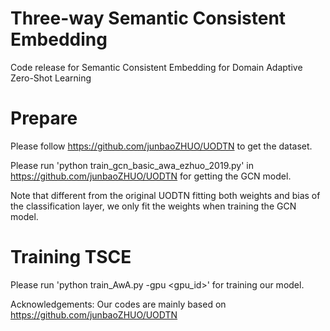 # Three-way Semantic Consistent Embedding
Code release for Semantic Consistent Embedding for Domain Adaptive Zero-Shot Learning

# Prepare
Please follow https://github.com/junbaoZHUO/UODTN to get the dataset.

Please run
'python train_gcn_basic_awa_ezhuo_2019.py'
in https://github.com/junbaoZHUO/UODTN for getting the GCN model.

Note that different from the original UODTN fitting both weights and bias of the classification layer, we only fit the weights when training the GCN model.
# Training TSCE
Please run
'python train_AwA.py -gpu <gpu_id>'
for training our model.

Acknowledgements: Our codes are mainly based on https://github.com/junbaoZHUO/UODTN